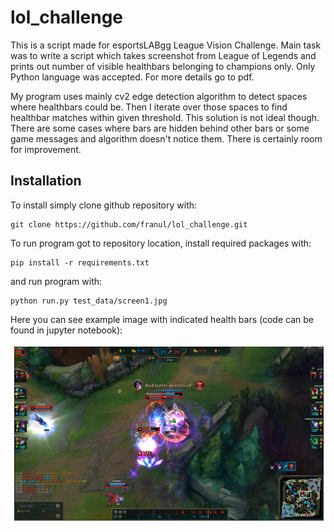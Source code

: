 # lol_challenge
This is a script made for esportsLABgg League Vision Challenge. 
Main task was to write a script which takes screenshot from League of Legends and prints out number of visible healthbars belonging to champions only. Only Python language was accepted. For more details go to pdf.

My program uses mainly cv2 edge detection algorithm to detect spaces where healthbars could be. Then I iterate over those spaces to find healthbar matches within given threshold. This solution is not ideal though. There are some cases where bars are hidden behind other bars or some game messages and algorithm doesn't notice them. There is certainly room for improvement.

## Installation
To install simply clone github repository with:
```
git clone https://github.com/franul/lol_challenge.git
```
To run program got to repository location, install required packages with:
```
pip install -r requirements.txt
```
and run program with:
```
python run.py test_data/screen1.jpg
```

Here you can see example image with indicated health bars (code can be found in jupyter notebook):
<p align="center">
  <img src="example_out.jpg"]>
</p>
